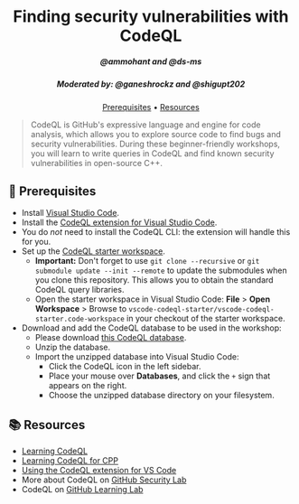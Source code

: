 <h1 align="center">Finding security vulnerabilities with CodeQL</h1>
<h5 align="center">@ammohant and @ds-ms</h5>
<h5 align="center">Moderated by: @ganeshrockz and @shigupt202 </h5>


<p align="center">
  <a href="#mega-prerequisites">Prerequisites</a> •  
  <a href="#books-resources">Resources</a>
</p>

> CodeQL is GitHub's expressive language and engine for code analysis, which allows you to explore source code to find bugs and security vulnerabilities. During these beginner-friendly workshops, you will learn to write queries in CodeQL and find known security vulnerabilities in open-source C++.

## :mega: Prerequisites
- Install [Visual Studio Code](https://code.visualstudio.com/).
- Install the [CodeQL extension for Visual Studio Code](https://help.semmle.com/codeql/codeql-for-vscode/procedures/setting-up.html).
- You do _not_ need to install the CodeQL CLI: the extension will handle this for you.
- Set up the [CodeQL starter workspace](https://help.semmle.com/codeql/codeql-for-vscode/procedures/setting-up.html#using-the-starter-workspace).
  - **Important:** Don't forget to use `git clone --recursive` or `git submodule update --init --remote` to update the submodules when you clone this repository. This allows you to obtain the standard CodeQL query libraries.
  - Open the starter workspace in Visual Studio Code: **File** > **Open Workspace** > Browse to `vscode-codeql-starter/vscode-codeql-starter.code-workspace` in your checkout of the starter workspace.
- Download and add the CodeQL database to be used in the workshop:
  - Please download [this CodeQL database](https://github.com/githubsatelliteworkshops/codeql-workshop-satellite/blob/master/example_db.zip).
  - Unzip the database.
  - Import the unzipped database into Visual Studio Code:
    - Click the CodeQL icon in the left sidebar.
    - Place your mouse over **Databases**, and click the `+` sign that appears on the right.
    - Choose the unzipped database directory on your filesystem.

## :books: Resources
- [Learning CodeQL](https://help.semmle.com/QL/learn-ql)
- [Learning CodeQL for CPP](https://codeql.github.com/docs/codeql-language-guides/codeql-for-cpp/)
- [Using the CodeQL extension for VS Code](https://help.semmle.com/codeql/codeql-for-vscode.html)
- More about CodeQL on [GitHub Security Lab](https://securitylab.github.com/tools/codeql)
- CodeQL on [GitHub Learning Lab](https://lab.github.com/githubtraining/codeql-u-boot-challenge-(cc++))
